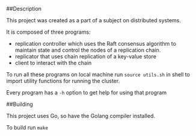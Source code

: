 ##Description

This project was created as a part of a subject on distributed systems. 

It is composed of three programs:
- replication controller which uses the Raft consensus algorithm to maintain state and control
the nodes of a replication chain.
- replicator that uses chain replication of a key-value store
- client to interact with the chain


To run all these programs on local machine run `source utils.sh` in shell to import utility functions for running the cluster.

Every program has a `-h` option to get help for using that program

##Building

This project uses Go, so have the Golang compiler installed.

To build run `make`
